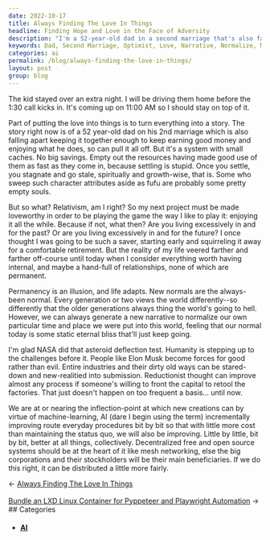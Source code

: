 ```yaml
---
date: 2022-10-17
title: Always Finding The Love In Things
headline: Finding Hope and Love in the Face of Adversity
description: "I'm a 52-year-old dad in a second marriage that's also falling apart. Despite this, I'm pushing through and doing what I can to drive my kid home before the 1:30 call. I'm an optimist who believes in putting love into things and creating a narrative that normalizes my own experience. I'm hopeful that with the help of machine-learning and AI, we can create better realities for humanity. Read my blog to learn more about my story and my thoughts"
keywords: Dad, Second Marriage, Optimist, Love, Narrative, Normalize, Machine-Learning, AI, Humanity, Challenges, Realities
categories: ai
permalink: /blog/always-finding-the-love-in-things/
layout: post
group: blog
---
```



The kid stayed over an extra night. I will be driving them home before the 1:30
call kicks in. It's coming up on 11:00 AM so I should stay on top of it.

Part of putting the love into things is to turn everything into a story. The
story right now is of a 52 year-old dad on his 2nd marriage which is also
falling apart keeping it together enough to keep earning good money and
enjoying what he does, so can pull it all off. But it's a system with small
caches. No big savings. Empty out the resources having made good use of them as
fast as they come in, because settling is stupid. Once you settle, you
stagnate and go stale, spiritually and growth-wise, that is. Some who sweep
such character attributes aside as fufu are probably some pretty empty souls.

But so what? Relativism, am I right? So my next project must be made loveworthy
in order to be playing the game the way I like to play it: enjoying it all the
while. Because if not, what then? Are you living excessively in and for the
past? Or are you living excessively in and for the future? I once thought I was
going to be such a saver, starting early and squirreling it away for a
comfortable retirement. But the reality of my life veered farther and farther
off-course until today when I consider everything worth having internal, and
maybe a hand-full of relationships, none of which are permanent.

Permanency is an illusion, and life adapts. New normals are the always-been
normal. Every generation or two views the world differently--so differently
that the older generations always thing the world's going to hell. However, we
can always generate a new narrative to normalize our own particular time and
place we were put into this world, feeling that our normal today is some static
eternal bliss that'll just keep going.

I'm glad NASA did that asteroid deflection test. Humanity is stepping up to the
challenges before it. People like Elon Musk become forces for good rather than
evil. Entire industries and their dirty old ways can be stared-down and
new-realitied into submission. Reductionist thought can improve almost any
process if someone's willing to front the capital to retool the factories. That
just doesn't happen on too frequent a basis... until now.

We are at or nearing the inflection-point at which new creations can by virtue
of machine-learning, AI (dare I begin using the term) incrementally improving
route everyday procedures bit by bit so that with little more cost than
maintaining the status quo, we will also be improving. Little by little, bit by
bit, better at all things, collectively. Decentralized free and open source
systems should be at the heart of it like mesh networking, else the big
corporations and their stockholders will be their main beneficiaries. If we do
this right, it can be distributed a little more fairly.


<div class="arrow-links"><div class="post-nav-prev"><span class="arrow">&larr;&nbsp;</span><a href="/blog/always-finding-the-love-in-things/">Always Finding The Love In Things</a></div> &nbsp; <div class="post-nav-next"><a href="/blog/bundle-an-lxd-linux-container-for-pyppeteer-and-playwright-automation/">Bundle an LXD Linux Container for Pyppeteer and Playwright Automation</a><span class="arrow">&nbsp;&rarr;</span></div></div>
## Categories

<ul>
<li><h4><a href='/ai/'>AI</a></h4></li></ul>